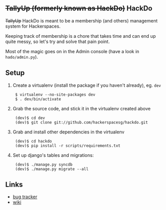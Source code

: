 <del>TallyUp (formerly known as HackDo)</del> HackDo
----------------------------------

<del>TallyUp</del> HackDo is meant to be a membership (and others) management system for Hackerspaces.

Keeping track of membership is a chore that takes time and can end up quite messy, so let's try and solve that pain point.

Most of the magic goes on in the Admin console (have a look in `hado/admin.py`).

Setup
-----

1. Create a virtualenv (install the package if you haven't already), eg. `dev`

        $ virtualenv --no-site-packages dev
        $ . dev/bin/activate

2. Grab the source code, and stick it in the virtualenv created above

        (dev)$ cd dev
        (dev)$ git clone git://github.com/hackerspacesg/hackdo.git

3. Grab and install other dependencies in the virtualenv

        (dev)$ cd hackdo
        (dev)$ pip install -r scripts/requirements.txt
     
4. Set up django's tables and migrations:

        (dev)$ ./manage.py syncdb
        (dev)$ ./manage.py migrate --all

Links
-----

  - [bug tracker](https://www.pivotaltracker.com/projects/155751)
  - [wiki](http://hackerspacesg.pbworks.com/w/page/33279936/Project:-HackDo)

